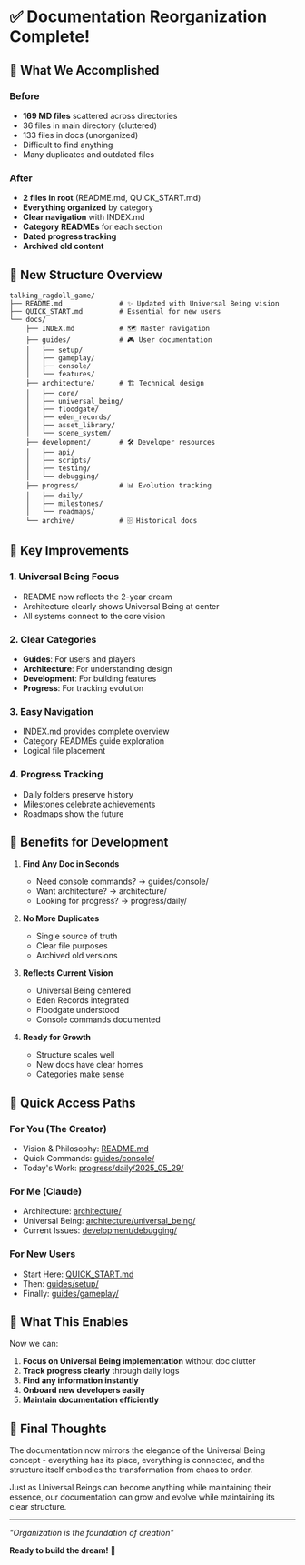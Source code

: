 # ✅ Documentation Reorganization Complete!

## 🎉 What We Accomplished

### Before
- **169 MD files** scattered across directories
- 36 files in main directory (cluttered)
- 133 files in docs (unorganized)
- Difficult to find anything
- Many duplicates and outdated files

### After
- **2 files in root** (README.md, QUICK_START.md)
- **Everything organized** by category
- **Clear navigation** with INDEX.md
- **Category READMEs** for each section
- **Dated progress tracking**
- **Archived old content**

## 📁 New Structure Overview

```
talking_ragdoll_game/
├── README.md              # ✨ Updated with Universal Being vision
├── QUICK_START.md         # Essential for new users
└── docs/
    ├── INDEX.md           # 🗺️ Master navigation
    ├── guides/            # 🎮 User documentation
    │   ├── setup/
    │   ├── gameplay/
    │   ├── console/
    │   └── features/
    ├── architecture/      # 🏗️ Technical design
    │   ├── core/
    │   ├── universal_being/
    │   ├── floodgate/
    │   ├── eden_records/
    │   ├── asset_library/
    │   └── scene_system/
    ├── development/       # 🛠️ Developer resources
    │   ├── api/
    │   ├── scripts/
    │   ├── testing/
    │   └── debugging/
    ├── progress/          # 📊 Evolution tracking
    │   ├── daily/
    │   ├── milestones/
    │   └── roadmaps/
    └── archive/           # 🗄️ Historical docs
```

## 🌟 Key Improvements

### 1. Universal Being Focus
- README now reflects the 2-year dream
- Architecture clearly shows Universal Being at center
- All systems connect to the core vision

### 2. Clear Categories
- **Guides**: For users and players
- **Architecture**: For understanding design
- **Development**: For building features
- **Progress**: For tracking evolution

### 3. Easy Navigation
- INDEX.md provides complete overview
- Category READMEs guide exploration
- Logical file placement

### 4. Progress Tracking
- Daily folders preserve history
- Milestones celebrate achievements
- Roadmaps show the future

## 🚀 Benefits for Development

1. **Find Any Doc in Seconds**
   - Need console commands? → guides/console/
   - Want architecture? → architecture/
   - Looking for progress? → progress/daily/

2. **No More Duplicates**
   - Single source of truth
   - Clear file purposes
   - Archived old versions

3. **Reflects Current Vision**
   - Universal Being centered
   - Eden Records integrated
   - Floodgate understood
   - Console commands documented

4. **Ready for Growth**
   - Structure scales well
   - New docs have clear homes
   - Categories make sense

## 📝 Quick Access Paths

### For You (The Creator)
- Vision & Philosophy: [README.md](../README.md)
- Quick Commands: [guides/console/](guides/console/)
- Today's Work: [progress/daily/2025_05_29/](progress/daily/2025_05_29/)

### For Me (Claude)
- Architecture: [architecture/](architecture/)
- Universal Being: [architecture/universal_being/](architecture/universal_being/)
- Current Issues: [development/debugging/](development/debugging/)

### For New Users
- Start Here: [QUICK_START.md](../QUICK_START.md)
- Then: [guides/setup/](guides/setup/)
- Finally: [guides/gameplay/](guides/gameplay/)

## 🎯 What This Enables

Now we can:
1. **Focus on Universal Being implementation** without doc clutter
2. **Track progress clearly** through daily logs
3. **Find any information instantly**
4. **Onboard new developers easily**
5. **Maintain documentation efficiently**

## 💭 Final Thoughts

The documentation now mirrors the elegance of the Universal Being concept - everything has its place, everything is connected, and the structure itself embodies the transformation from chaos to order.

Just as Universal Beings can become anything while maintaining their essence, our documentation can grow and evolve while maintaining its clear structure.

---

*"Organization is the foundation of creation"*

**Ready to build the dream! 🌟**